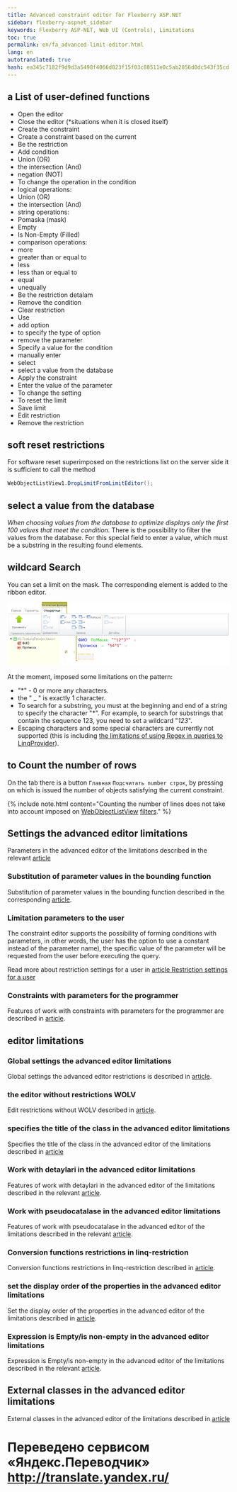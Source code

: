 ```yaml
--- 
title: Advanced constraint editor for Flexberry ASP.NET 
sidebar: flexberry-aspnet_sidebar 
keywords: Flexberry ASP-NET, Web UI (Controls), Limitations 
toc: true 
permalink: en/fa_advanced-limit-editor.html 
lang: en 
autotranslated: true 
hash: ea345c7182f9d9d3a5498f4066d023f15f03c88511e0c5ab2856d0dc543f35cd 
--- 
```


## a List of user-defined functions 

* Open the editor 
* Close the editor (*situations when it is closed itself) 
* Create the constraint 
* Create a constraint based on the current 
* Be the restriction 
* Add condition 
* Union (OR) 
* the intersection (And) 
* negation (NOT) 
* To change the operation in the condition 
* logical operations: 
* Union (OR) 
* the intersection (And) 
* string operations: 
* Pomaska (mask) 
* Empty 
* Is Non-Empty (Filled) 
* comparison operations: 
* more 
* greater than or equal to 
* less 
* less than or equal to 
* equal 
* unequally 
* Be the restriction detalam 
* Remove the condition 
* Clear restriction 
* Use 
* add option 
* to specify the type of option 
* remove the parameter 
* Specify a value for the condition 
* manually enter 
* select 
* select a value from the database 
* Apply the constraint 
* Enter the value of the parameter 
* To change the setting 
* To reset the limit 
* Save limit 
* Edit restriction 
* Remove the restriction 

## soft reset restrictions 

For software reset superimposed on the restrictions list on the server side it is sufficient to call the method 

```csharp
WebObjectListView1.DropLimitFromLimitEditor();
``` 

## select a value from the database 

*When choosing values from the database to optimize displays only the first 100 values that meet the condition.* 
There is the possibility to filter the values from the database. For this special field to enter a value, which must be a substring in the resulting found elements. 

## wildcard Search 

You can set a limit on the mask. The corresponding element is added to the ribbon editor. 

![](/images/pages/products/flexberry-aspnet/controls/limit-editor/limit-editor.png) 

At the moment, imposed some limitations on the pattern: 
* "*" - 0 or more any characters. 
* the " _ " is exactly 1 character. 
* To search for a substring, you must at the beginning and end of a string to specify the character "*". For example, to search for substrings that contain the sequence 123, you need to set a wildcard "*123*". 
* Escaping characters and some special characters are currently not supported (this is including [the limitations of using Regex in queries to LinqProvider](fo_linq-provider.html)).

## to Count the number of rows 

On the tab there is a button `Главная` `Подсчитать number строк`, by pressing on which is issued the number of objects satisfying the current constraint. 

{% include note.html content="Counting the number of lines does not take into account imposed on [WebObjectListView](fa_web-object-list-view.html) [filters](fa_wolv-filters.html)." %} 

## Settings the advanced editor limitations 

Parameters in the advanced editor of the limitations described in the relevant [article](fa_advanced-limit-editor-parameters.html) 

### Substitution of parameter values in the bounding function 

Substitution of parameter values in the bounding function described in the corresponding [article](fa_limit-function-parameters.html). 

### Limitation parameters to the user 

The constraint editor supports the possibility of forming conditions with parameters, in other words, the user has the option to use a constant instead of the parameter name), the specific value of the parameter will be requested from the user before executing the query. 

Read more about restriction settings for a user in [article Restriction settings for a user](fa_limit-parameters-user.html) 

### Constraints with parameters for the programmer 

Features of work with constraints with parameters for the programmer are described in [article](fa_limit-parameters-developer.html). 

## editor limitations 

### Global settings the advanced editor limitations 

Global settings the advanced editor restrictions is described in [article](fa_global-limit-editor-settings.html). 

### the editor without restrictions WOLV 

Edit restrictions without WOLV described in [article](fa_limit-editor-without-wolv.html). 

### specifies the title of the class in the advanced editor limitations 

Specifies the title of the class in the advanced editor of the limitations described in [article](fa_web-limit-editor-class-caption.html) 

### Work with detaylari in the advanced editor limitations 

Features of work with detaylari in the advanced editor of the limitations described in the relevant [article](fa_details-limit-editor.html). 

### Work with pseudocatalase in the advanced editor limitations 

Features of work with pseudocatalase in the advanced editor of the limitations described in the relevant [article](fa_pseudo-detail-extended-view.html). 

### Conversion functions restrictions in linq-restriction 

Conversion functions restrictions in linq-restriction described in [article](fo_lcs-to-linq.html). 

### set the display order of the properties in the advanced editor limitations 

Set the display order of the properties in the advanced editor of the limitations described in [article](fa_prop-order-limit-editor.html). 

### Expression is Empty/is non-empty in the advanced editor limitations 

Expression is Empty/is non-empty in the advanced editor of the limitations described in the relevant [article](fa_web-limit-editor-null.html).

## External classes in the advanced editor limitations 

External classes in the advanced editor of the limitations described in [article](fa_web-limit-editor-external-class.html) 



 # Переведено сервисом «Яндекс.Переводчик» http://translate.yandex.ru/